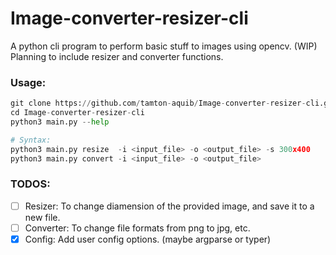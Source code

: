 # Image-converter-resizer-cli

A python cli program to perform basic stuff to images using opencv. (WIP)
Planning to include resizer and converter functions.

### Usage:
```python
git clone https://github.com/tamton-aquib/Image-converter-resizer-cli.git
cd Image-converter-resizer-cli
python3 main.py --help

# Syntax:
python3 main.py resize  -i <input_file> -o <output_file> -s 300x400
python3 main.py convert -i <input_file> -o <output_file> 
```

### TODOS:
- [ ] Resizer: To change diamension of the provided image, and save it to a new file.
- [ ] Converter: To change file formats from png to jpg, etc.
- [x] Config: Add user config options. (maybe argparse or typer)
